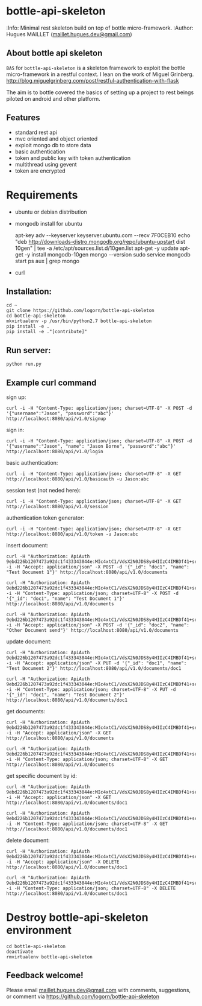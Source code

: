 bottle-api-skeleton
===================


:Info: Minimal rest skeleton build on top of bottle micro-framework.
:Author: Hugues MAILLET (maillet.hugues.dev@gmail.com)

About bottle api skeleton
-------------------------

``BAS`` for ``bottle-api-skeleton``  is a skeleton framework to exploit the bottle micro-framework in a restful context.
I lean on the work of Miguel Grinberg.
http://blog.miguelgrinberg.com/post/restful-authentication-with-flask

The aim is to bottle covered the basics of setting up a project to rest beings piloted on android and other platform.

## Features

* standard rest api
* mvc oriented and object oriented
* exploit mongo db to store data
* basic authentication
* token and public key with token authentication
* multithread using gevent
* token are encrypted

Requirements
============

- ubuntu or debian distribution
- mongodb install for ubuntu

    apt-key adv --keyserver keyserver.ubuntu.com --recv 7F0CEB10
    echo "deb http://downloads-distro.mongodb.org/repo/ubuntu-upstart dist 10gen" | tee -a /etc/apt/sources.list.d/10gen.list
    apt-get -y update
    apt-get -y install mongodb-10gen
    mongo --version
    sudo service mongodb start
    ps aux | grep mongo
    
- curl

Installation:
-------------

    cd ~
    git clone https://github.com/logorn/bottle-api-skeleton
    cd bottle-api-skeleton
    mkvirtualenv -p /usr/bin/python2.7 bottle-api-skeleton
    pip install -e .
    pip install -e ."[contribute]"

Run server:
----------

    python run.py

Example curl command
--------------------

sign up:

	curl -i -H "Content-Type: application/json; charset=UTF-8" -X POST -d '{"username":"Jason", "password":"abc"}' http://localhost:8080/api/v1.0/signup

sign in:

	curl -i -H "Content-Type: application/json; charset=UTF-8" -X POST -d '{"username":"Jason", "name": "Jason Borne", "password":"abc"}' http://localhost:8080/api/v1.0/login

basic authentication:

	curl -i -H "Content-Type: application/json; charset=UTF-8" -X GET  http://localhost:8080/api/v1.0/basicauth -u Jason:abc

session test (not neded here):

	curl -i -H "Content-Type: application/json; charset=UTF-8" -X GET  http://localhost:8080/api/v1.0/session

authentication token generator:

	curl -i -H "Content-Type: application/json; charset=UTF-8" -X GET  http://localhost:8080/api/v1.0/token -u Jason:abc

insert document:

	curl -H "Authorization: ApiAuth 9ebd226b1207473a92dc1f433343044e:MIc4xtC1/VdsX2N0JDS8y4HIIzC4IMBDf41+se6zZasTMeNaK7rqowRWUCYPFKfRcwnlO8bebLJ0AANRGhfkwxHl5j9QDDiV26RnJFCTrLgabmDnIanpCeCaT8S/epB6UBO5wd1o5ZSS09O2dgNBgte4vveYjnaBy5iY5K7RFQlPLzBYJbwpHh0s2DiPDExoQPOzvexZMgl5h4M+x+jQWUcnhIvneeVTjNdbjY+/dv2C+gNzXDnHv2G/BlJKt1K81NtxOMhM/uShOkrkTUDi480ZUCZzf2SB8n0kcfas43I69jj55KM4MeeUbgzllh6oPm7d5mNSIapze+hjsowH1q4TZ/Zatye4T5OiRECmZ8USi7RzYeH6plUKSEGWfiwnLwIkiOzigV+GBqqulS94yg==" -i -H "Accept: application/json" -X POST -d '{"_id": "doc1", "name": "Test Document 1"}' http://localhost:8080/api/v1.0/documents

	curl -H "Authorization: ApiAuth 9ebd226b1207473a92dc1f433343044e:MIc4xtC1/VdsX2N0JDS8y4HIIzC4IMBDf41+se6zZasTMeNaK7rqowRWUCYPFKfRcwnlO8bebLJ0AANRGhfkwxHl5j9QDDiV26RnJFCTrLgabmDnIanpCeCaT8S/epB6UBO5wd1o5ZSS09O2dgNBgte4vveYjnaBy5iY5K7RFQlPLzBYJbwpHh0s2DiPDExoQPOzvexZMgl5h4M+x+jQWUcnhIvneeVTjNdbjY+/dv2C+gNzXDnHv2G/BlJKt1K81NtxOMhM/uShOkrkTUDi480ZUCZzf2SB8n0kcfas43I69jj55KM4MeeUbgzllh6oPm7d5mNSIapze+hjsowH1q4TZ/Zatye4T5OiRECmZ8USi7RzYeH6plUKSEGWfiwnLwIkiOzigV+GBqqulS94yg==" -i -H "Content-Type: application/json; charset=UTF-8" -X POST -d '{"_id": "doc1", "name": "Test Document 1"}' http://localhost:8080/api/v1.0/documents

	curl -H "Authorization: ApiAuth 9ebd226b1207473a92dc1f433343044e:MIc4xtC1/VdsX2N0JDS8y4HIIzC4IMBDf41+se6zZasTMeNaK7rqowRWUCYPFKfRcwnlO8bebLJ0AANRGhfkwxHl5j9QDDiV26RnJFCTrLgabmDnIanpCeCaT8S/epB6UBO5wd1o5ZSS09O2dgNBgte4vveYjnaBy5iY5K7RFQlPLzBYJbwpHh0s2DiPDExoQPOzvexZMgl5h4M+x+jQWUcnhIvneeVTjNdbjY+/dv2C+gNzXDnHv2G/BlJKt1K81NtxOMhM/uShOkrkTUDi480ZUCZzf2SB8n0kcfas43I69jj55KM4MeeUbgzllh6oPm7d5mNSIapze+hjsowH1q4TZ/Zatye4T5OiRECmZ8USi7RzYeH6plUKSEGWfiwnLwIkiOzigV+GBqqulS94yg==" -i -H "Accept: application/json" -X POST -d '{"_id": "doc2", "name": "Other Document send"}' http://localhost:8080/api/v1.0/documents

update document:

	curl -H "Authorization: ApiAuth 9ebd226b1207473a92dc1f433343044e:MIc4xtC1/VdsX2N0JDS8y4HIIzC4IMBDf41+se6zZasTMeNaK7rqowRWUCYPFKfRcwnlO8bebLJ0AANRGhfkwxHl5j9QDDiV26RnJFCTrLgabmDnIanpCeCaT8S/epB6UBO5wd1o5ZSS09O2dgNBgte4vveYjnaBy5iY5K7RFQlPLzBYJbwpHh0s2DiPDExoQPOzvexZMgl5h4M+x+jQWUcnhIvneeVTjNdbjY+/dv2C+gNzXDnHv2G/BlJKt1K81NtxOMhM/uShOkrkTUDi480ZUCZzf2SB8n0kcfas43I69jj55KM4MeeUbgzllh6oPm7d5mNSIapze+hjsowH1q4TZ/Zatye4T5OiRECmZ8USi7RzYeH6plUKSEGWfiwnLwIkiOzigV+GBqqulS94yg==" -i -H "Accept: application/json" -X PUT -d '{"_id": "doc1", "name": "Test Document 2"}' http://localhost:8080/api/v1.0/documents/doc1

	curl -H "Authorization: ApiAuth 9ebd226b1207473a92dc1f433343044e:MIc4xtC1/VdsX2N0JDS8y4HIIzC4IMBDf41+se6zZasTMeNaK7rqowRWUCYPFKfRcwnlO8bebLJ0AANRGhfkwxHl5j9QDDiV26RnJFCTrLgabmDnIanpCeCaT8S/epB6UBO5wd1o5ZSS09O2dgNBgte4vveYjnaBy5iY5K7RFQlPLzBYJbwpHh0s2DiPDExoQPOzvexZMgl5h4M+x+jQWUcnhIvneeVTjNdbjY+/dv2C+gNzXDnHv2G/BlJKt1K81NtxOMhM/uShOkrkTUDi480ZUCZzf2SB8n0kcfas43I69jj55KM4MeeUbgzllh6oPm7d5mNSIapze+hjsowH1q4TZ/Zatye4T5OiRECmZ8USi7RzYeH6plUKSEGWfiwnLwIkiOzigV+GBqqulS94yg==" -i -H "Content-Type: application/json; charset=UTF-8" -X PUT -d '{"_id": "doc1", "name": "Test Document 2"}' http://localhost:8080/api/v1.0/documents/doc1

get documents:

	curl -H "Authorization: ApiAuth 9ebd226b1207473a92dc1f433343044e:MIc4xtC1/VdsX2N0JDS8y4HIIzC4IMBDf41+se6zZasTMeNaK7rqowRWUCYPFKfRcwnlO8bebLJ0AANRGhfkwxHl5j9QDDiV26RnJFCTrLgabmDnIanpCeCaT8S/epB6UBO5wd1o5ZSS09O2dgNBgte4vveYjnaBy5iY5K7RFQlPLzBYJbwpHh0s2DiPDExoQPOzvexZMgl5h4M+x+jQWUcnhIvneeVTjNdbjY+/dv2C+gNzXDnHv2G/BlJKt1K81NtxOMhM/uShOkrkTUDi480ZUCZzf2SB8n0kcfas43I69jj55KM4MeeUbgzllh6oPm7d5mNSIapze+hjsowH1q4TZ/Zatye4T5OiRECmZ8USi7RzYeH6plUKSEGWfiwnLwIkiOzigV+GBqqulS94yg==" -i -H "Accept: application/json" -X GET http://localhost:8080/api/v1.0/documents

	curl -H "Authorization: ApiAuth 9ebd226b1207473a92dc1f433343044e:MIc4xtC1/VdsX2N0JDS8y4HIIzC4IMBDf41+se6zZasTMeNaK7rqowRWUCYPFKfRcwnlO8bebLJ0AANRGhfkwxHl5j9QDDiV26RnJFCTrLgabmDnIanpCeCaT8S/epB6UBO5wd1o5ZSS09O2dgNBgte4vveYjnaBy5iY5K7RFQlPLzBYJbwpHh0s2DiPDExoQPOzvexZMgl5h4M+x+jQWUcnhIvneeVTjNdbjY+/dv2C+gNzXDnHv2G/BlJKt1K81NtxOMhM/uShOkrkTUDi480ZUCZzf2SB8n0kcfas43I69jj55KM4MeeUbgzllh6oPm7d5mNSIapze+hjsowH1q4TZ/Zatye4T5OiRECmZ8USi7RzYeH6plUKSEGWfiwnLwIkiOzigV+GBqqulS94yg==" -i -H "Content-Type: application/json; charset=UTF-8" -X GET http://localhost:8080/api/v1.0/documents

get specific document by id:

	curl -H "Authorization: ApiAuth 9ebd226b1207473a92dc1f433343044e:MIc4xtC1/VdsX2N0JDS8y4HIIzC4IMBDf41+se6zZasTMeNaK7rqowRWUCYPFKfRcwnlO8bebLJ0AANRGhfkwxHl5j9QDDiV26RnJFCTrLgabmDnIanpCeCaT8S/epB6UBO5wd1o5ZSS09O2dgNBgte4vveYjnaBy5iY5K7RFQlPLzBYJbwpHh0s2DiPDExoQPOzvexZMgl5h4M+x+jQWUcnhIvneeVTjNdbjY+/dv2C+gNzXDnHv2G/BlJKt1K81NtxOMhM/uShOkrkTUDi480ZUCZzf2SB8n0kcfas43I69jj55KM4MeeUbgzllh6oPm7d5mNSIapze+hjsowH1q4TZ/Zatye4T5OiRECmZ8USi7RzYeH6plUKSEGWfiwnLwIkiOzigV+GBqqulS94yg==" -i -H "Accept: application/json" -X GET http://localhost:8080/api/v1.0/documents/doc1

	curl -H "Authorization: ApiAuth 9ebd226b1207473a92dc1f433343044e:MIc4xtC1/VdsX2N0JDS8y4HIIzC4IMBDf41+se6zZasTMeNaK7rqowRWUCYPFKfRcwnlO8bebLJ0AANRGhfkwxHl5j9QDDiV26RnJFCTrLgabmDnIanpCeCaT8S/epB6UBO5wd1o5ZSS09O2dgNBgte4vveYjnaBy5iY5K7RFQlPLzBYJbwpHh0s2DiPDExoQPOzvexZMgl5h4M+x+jQWUcnhIvneeVTjNdbjY+/dv2C+gNzXDnHv2G/BlJKt1K81NtxOMhM/uShOkrkTUDi480ZUCZzf2SB8n0kcfas43I69jj55KM4MeeUbgzllh6oPm7d5mNSIapze+hjsowH1q4TZ/Zatye4T5OiRECmZ8USi7RzYeH6plUKSEGWfiwnLwIkiOzigV+GBqqulS94yg==" -i -H "Content-Type: application/json; charset=UTF-8" -X GET http://localhost:8080/api/v1.0/documents/doc1

delete document:

	curl -H "Authorization: ApiAuth 9ebd226b1207473a92dc1f433343044e:MIc4xtC1/VdsX2N0JDS8y4HIIzC4IMBDf41+se6zZasTMeNaK7rqowRWUCYPFKfRcwnlO8bebLJ0AANRGhfkwxHl5j9QDDiV26RnJFCTrLgabmDnIanpCeCaT8S/epB6UBO5wd1o5ZSS09O2dgNBgte4vveYjnaBy5iY5K7RFQlPLzBYJbwpHh0s2DiPDExoQPOzvexZMgl5h4M+x+jQWUcnhIvneeVTjNdbjY+/dv2C+gNzXDnHv2G/BlJKt1K81NtxOMhM/uShOkrkTUDi480ZUCZzf2SB8n0kcfas43I69jj55KM4MeeUbgzllh6oPm7d5mNSIapze+hjsowH1q4TZ/Zatye4T5OiRECmZ8USi7RzYeH6plUKSEGWfiwnLwIkiOzigV+GBqqulS94yg==" -i -H "Accept: application/json" -X DELETE http://localhost:8080/api/v1.0/documents/doc1

	curl -H "Authorization: ApiAuth 9ebd226b1207473a92dc1f433343044e:MIc4xtC1/VdsX2N0JDS8y4HIIzC4IMBDf41+se6zZasTMeNaK7rqowRWUCYPFKfRcwnlO8bebLJ0AANRGhfkwxHl5j9QDDiV26RnJFCTrLgabmDnIanpCeCaT8S/epB6UBO5wd1o5ZSS09O2dgNBgte4vveYjnaBy5iY5K7RFQlPLzBYJbwpHh0s2DiPDExoQPOzvexZMgl5h4M+x+jQWUcnhIvneeVTjNdbjY+/dv2C+gNzXDnHv2G/BlJKt1K81NtxOMhM/uShOkrkTUDi480ZUCZzf2SB8n0kcfas43I69jj55KM4MeeUbgzllh6oPm7d5mNSIapze+hjsowH1q4TZ/Zatye4T5OiRECmZ8USi7RzYeH6plUKSEGWfiwnLwIkiOzigV+GBqqulS94yg==" -i -H "Content-Type: application/json; charset=UTF-8" -X DELETE http://localhost:8080/api/v1.0/documents/doc1

Destroy bottle-api-skeleton environment
=======================================

    cd bottle-api-skeleton
    deactivate
    rmvirtualenv bottle-api-skeleton


Feedback welcome!
-----------------

Please email maillet.hugues.dev@gmail.com with comments, suggestions, or comment via https://github.com/logorn/bottle-api-skeleton
